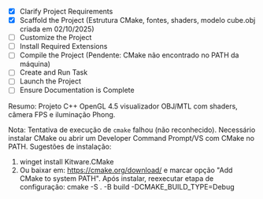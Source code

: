 - [x] Clarify Project Requirements
- [x] Scaffold the Project (Estrutura CMake, fontes, shaders, modelo cube.obj criada em 02/10/2025)
- [ ] Customize the Project
- [ ] Install Required Extensions
- [ ] Compile the Project (Pendente: CMake não encontrado no PATH da máquina)
- [ ] Create and Run Task
- [ ] Launch the Project
- [ ] Ensure Documentation is Complete

Resumo: Projeto C++ OpenGL 4.5 visualizador OBJ/MTL com shaders, câmera FPS e iluminação Phong.

Nota: Tentativa de execução de `cmake` falhou (não reconhecido). Necessário instalar CMake ou abrir um Developer Command Prompt/VS com CMake no PATH. Sugestões de instalação:
1. winget install Kitware.CMake
2. Ou baixar em: https://cmake.org/download/ e marcar opção "Add CMake to system PATH".
Após instalar, reexecutar etapa de configuração: cmake -S . -B build -DCMAKE_BUILD_TYPE=Debug
